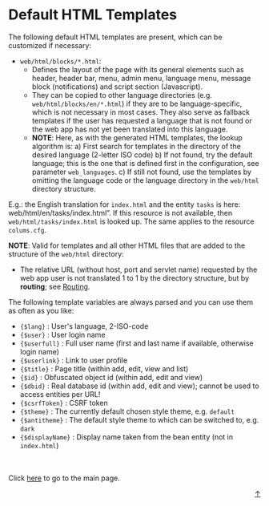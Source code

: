 # Default HTML Templates

The following default HTML templates are present, which can be customized if necessary:

- `web/html/blocks/*.html`:
	- Defines the layout of the page with its general elements such as header, header bar, menu, admin menu, language menu, message block (notifications) and script section (Javascript).
	- They can be copied to other language directories (e.g. `web/html/blocks/en/*.html`) if they are to be language-specific, which is not necessary in most cases. They also
serve as fallback templates if the user has requested a language that is not found or the web app has not yet been translated into this language.
	- **NOTE**: Here, as with the generated HTML templates, the lookup algorithm is:
		a) First search for templates in the directory of the desired language (2-letter ISO code)
		b) If not found, try the default language; this is the one that is defined first in the configuration, see parameter `web_languages`.
		c) If still not found, use the templates by omitting the language code or the language directory in the `web/html` directory structure.

E.g.: the English translation for `index.html` and the entity `tasks` is here: web/html/en/tasks/index.html”. If this resource is not available, then `web/html/tasks/index.html` is looked up. The same applies to the resource `colums.cfg`.

**NOTE**: Valid for templates and all other HTML files that are added to the structure of the `web/html` directory:

- The relative URL (without host, port and servlet name) requested by the web app user is not translated 1 to 1 by the directory structure, but by **routing**; see [Routing](routing.md).

The following template variables are always parsed and you can use them as often as you like:

- `{$lang}` : User's language, 2-ISO-code
- `{$user}` : User login name
- `{$userfull}` : Full user name (first and last name if available, otherwise login name)
- `{$userlink}` : Link to user profile
- `{$title}` : Page title (within add, edit, view and list)
- `{$id}` : Obfuscated object id (within add, edit and view)
- `{$dbid}` : Real database id (within add, edit and view); cannot be used to access entities per URL!
- `{$csrfToken}` : CSRF token
- `{$theme}` : The currently default chosen style theme, e.g. `default`
- `{$antitheme}` : The default style theme to which can be switched to, e.g. `dark`
- `{$displayName}` : Display name taken from the bean entity (not in `index.html`)


<br>
<br>
Click <a href="../README.md">here</a> to go to the main page.

<p align="right"><a href="#top">&uarr;</a></p>

